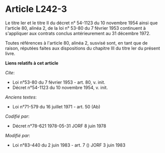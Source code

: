 # Article L242-3

Le titre Ier et le titre II du décret n° 54-1123 du 10 novembre 1954 ainsi que l'article 80, alinéa 2, de la loi n° 53-80 du
7 février 1953 continuent à s'appliquer aux contrats conclus antérieurement au 31 décembre 1972. 

Toutes références à l'article 80, alinéa 2, susvisé sont, en tant que de raison, réputées faites aux dispositions du chapitre
III du titre Ier du présent livre.

**Liens relatifs à cet article**

_Cite_:

  - Loi n°53-80 du 7 février 1953 - art. 80, v. init.
  - Décret n°54-1123 du 10 novembre 1954, v. init.

_Anciens textes_:

  - Loi n°71-579 du 16 juillet 1971 - art. 50 (Ab)

_Codifié par_:

  - Décret n°78-621 1978-05-31 JORF 8 juin 1978

_Modifié par_:

  - Loi n°83-440 du 2 juin 1983 - art. 7 () JORF 3 juin 1983
